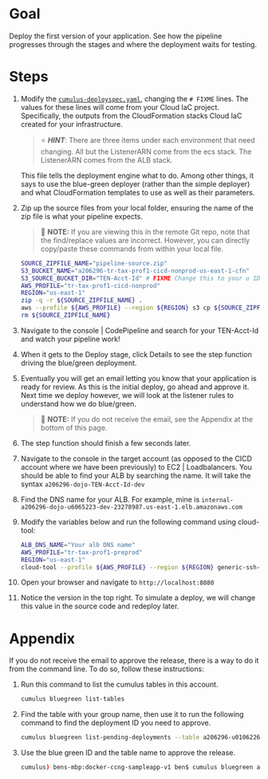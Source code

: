 # Goal
Deploy the first version of your application.  See how the pipeline progresses through the stages and where the deployment waits for testing.

# Steps
1. Modify the [`cumulus-deployspec.yaml`](cumulus-deployspec.yaml), changing the `# FIXME` lines.  The values for these lines will come from your Cloud IaC project.  Specifically, the outputs from the CloudFormation stacks Cloud IaC created for your infrastructure.  
    > :star: ***HINT***: There are three items under each environment that need changing.  All but the ListenerARN come from the ecs stack.  The ListenerARN comes from the ALB stack.  

    This file tells the deployment engine what to do.  Among other things, it says to use the blue-green deployer (rather than the simple deployer) and what CloudFormation templates to use as well as their parameters.
1. Zip up the source files from your local folder, ensuring the name of the zip file is what your pipeline expects.  
    > :pushpin: **NOTE:** If you are viewing this in the remote Git repo, note that the find/replace values are incorrect.  However, you can directly copy/paste these commands from within your local file.  
    ```sh
    SOURCE_ZIPFILE_NAME="pipeline-source.zip"
    S3_BUCKET_NAME="a206296-tr-tax-prof1-cicd-nonprod-us-east-1-cfn"
    S3_SOURCE_BUCKET_DIR="TEN-Acct-Id" # FIXME Change this to your u ID (e.x. u0106226)
    AWS_PROFILE="tr-tax-prof1-cicd-nonprod"
    REGION="us-east-1"
    zip -q -r ${SOURCE_ZIPFILE_NAME} .
    aws --profile ${AWS_PROFILE} --region ${REGION} s3 cp ${SOURCE_ZIPFILE_NAME} s3://${S3_BUCKET_NAME}/${S3_SOURCE_BUCKET_DIR}/
    rm ${SOURCE_ZIPFILE_NAME}
    ```

1. Navigate to the console | CodePipeline and search for your TEN-Acct-Id and watch your pipeline work!
1. When it gets to the Deploy stage, click Details to see the step function driving the blue/green deployment.
1. Eventually you will get an email letting you know that your application is ready for review.  As this is the initial deploy, go ahead and approve it.  Next time we deploy however, we will look at the listener rules to understand how we do blue/green.  
    > :pushpin: **NOTE:** If you do not receive the email, see the Appendix at the bottom of this page.

1. The step function should finish a few seconds later.
1. Navigate to the console in the target account (as opposed to the CICD account where we have been previously) to EC2 | Loadbalancers.  You should be able to find your ALB by searching the name.  It will take the syntax `a206296-dojo-TEN-Acct-Id-dev`
1. Find the DNS name for your ALB.  For example, mine is `internal-a206296-dojo-u6065223-dev-23278987.us-east-1.elb.amazonaws.com`
1. Modify the variables below and run the following command using cloud-tool:  
    ```sh
    ALB_DNS_NAME="Your alb DNS name"
    AWS_PROFILE="tr-tax-prof1-preprod"
    REGION="us-east-1"
    cloud-tool --profile ${AWS_PROFILE} --region ${REGION} generic-ssh-tunnel -c ${ALB_DNS_NAME} -q 80 -r 8080
    ```
1. Open your browser and navigate to `http://localhost:8080`
1. Notice the version in the top right.  To simulate a deploy, we will change this value in the source code and redeploy later.

# Appendix
If you do not receive the email to approve the release, there is a way to do it from the command line.  To do so, follow these instructions:
1. Run this command to list the cumulus tables in this account.
    ```sh
    cumulus bluegreen list-tables
    ```

1. Find the table with your group name, then use it to run the following command to find the deployment ID you need to approve.
    ```sh
    cumulus bluegreen list-pending-deployments --table a206296-u0106226-bluegreen-deployer-table-nonprod-v1
    ```

1. Use the blue green ID and the table name to approve the release.
    ```sh
    cumulus) bens-mbp:docker-ccng-sampleapp-v1 ben$ cumulus bluegreen approve-deployment --table a206296-u0106226-bluegreen-deployer-table-nonprod-v1 --id fc15314b-d2ac-452e-bbdf-322b65a6672e --go
    ```
